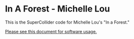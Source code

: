 # In A Forest - Michelle Lou

This is the SuperCollider code for Michelle Lou's "In a Forest."

[Please see this document for software usage.](https://github.com/hbrown1994/in-a-forest/blob/d09051fdcae45359ef6cd5cda4212a0ffb00bd21/1_docs%2Bcontrollers_extentions_README/README_forestDocumentation%2BusageGuide.pdf) 
